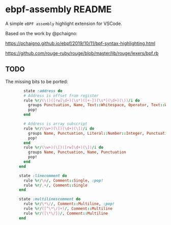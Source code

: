 # ebpf-assembly README

A simple `eBPF assembly` highlight extension for VSCode.

Based on the work by @pchaigno:

https://pchaigno.github.io/ebpf/2019/10/11/bpf-syntax-highlighting.html

https://github.com/rouge-ruby/rouge/blob/master/lib/rouge/lexers/bpf.rb

## TODO

The missing bits to be ported:

```ruby
        state :address do
        # Address is offset from register
        rule %r/(\()([rw]\d+)(\s*)([+-])(\s*)(\d+)(\))/i do
          groups Punctuation, Name, Text::Whitespace, Operator, Text::Whitespace, Literal::Number::Integer, Punctuation
          pop!
        end

        # Address is array subscript
        rule %r/(\w+)(\[)(\d+)(\])/i do
          groups Name, Punctuation, Literal::Number::Integer, Punctuation
          pop!
        end
        rule %r/(\w+)(\[)([rw]\d+)(\])/i do
          groups Name, Punctuation, Name, Punctuation
          pop!
        end
      end

      state :linecomment do
        rule %r/\n/, Comment::Single, :pop!
        rule %r/.+/, Comment::Single
      end

      state :multilinescomment do
        rule %r/\*\//, Comment::Multiline, :pop!
        rule %r/([^\*\/]+)/, Comment::Multiline
        rule %r/([\*\/])/, Comment::Multiline
      end
```